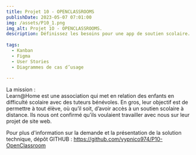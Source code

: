 ```yaml
---
title: Projet 10 - OPENCLASSROOMS
publishDate: 2023-05-07 07:01:00
img: /assets/P10_1.png
img_alt: Projet 1O - OPENCLASSROOMS.
description: Définissez les besoins pour une app de soutien scolaire.
  
tags:
  - Kanban
  - Figma
  - User Stories
  - Diagrammes de cas d’usage
 
---
```


La mission :<br>
Learn@Home est une association qui met en relation des enfants en difficulté scolaire avec des tuteurs bénévoles. En gros, leur objectif est de permettre à tout élève, où qu’il soit, d’avoir accès à un soutien scolaire à distance. Ils nous ont confirmé qu’ils voulaient travailler avec nous sur leur projet de site web.


Pour plus d'information sur la demande et la présentation de la solution technique, dépôt GITHUB : https://github.com/vypnico974/P10-OpenClassroom
